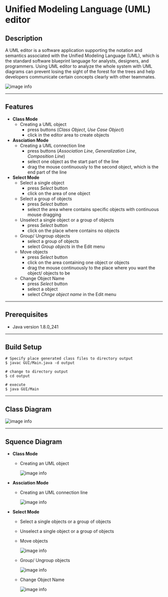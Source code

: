
# **Unified Modeling Language (UML) editor** 

## Description

A UML editor is a software application supporting the notation and semantics associated with the Unified Modeling Language (UML), which is the standard software blueprint language for analysts, designers, and programmers. Using UML editor to analyze the whole system with UML diagrams can prevent losing the sight of the forest for the trees and help developers communicate certain concepts clearly with other teammates.

![image info](image/Demo.png)

***

## Features
+ **Class Mode**
  + Creating a UML object
    + press buttons (*Class Object*, *Use Case Object*)
    + click in the editor area to create objects
+ **Assciation Mode**
  + Creating a UML connection line
    + press buttons (*Association Line*, *Generalization Line*, *Composition Line*)
    + select one object as the start part of the line
    + drag the mouse continuously to the second object, which is the end part of the line
+ **Select Mode**
  + Select a single object
    + press *Select* button
    + click on the area of one object
  + Select a group of objects
    + press *Select* button
    + select the area where contains specific objects with continuous mouse dragging
  + Unselect a single object or a group of objects
    + press *Select* button
    + click on the place where contains no objects
  + Group/ Ungroup objects
    + select a group of objects
    + select *Group objects* in the Edit menu
  + Move objects
    + press *Select* button
    + click on the area containing one object or objects
    + drag the mouse continuously to the place where you want the object/ objects to be
  + Change Object Name
    + press *Select* button
    + select a object
    + select *Chnge object name* in the Edit menu

***

## Prerequisites

+ Java version 1.8.0_241

***

## Build Setup
```
# Specify place generated class files to directory output
$ javac GUI/Main.java -d output

# change to directory output
$ cd output

# execute 
$ java GUI/Main
```

***

## Class Diagram
![image info](image/classDiagram.png)

***

## Squence Diagram
+ **Class Mode**
  + Creating an UML object

    ![image info](image/UseCaseA.png)
+ **Assciation Mode**
  + Creating an UML connection line

    ![image info](image/UseCaseB.png)
+ **Select Mode**
  + Select a single objects or a group of objects
  + Unselect a single object or a group of objects
  + Move objects

    ![image info](image/UseCaseC&E.png)
  + Group/ Ungroup objects

    ![image info](image/UseCaseD.png)
  + Change Object Name

    ![image info](image/UseCaseF.png)
